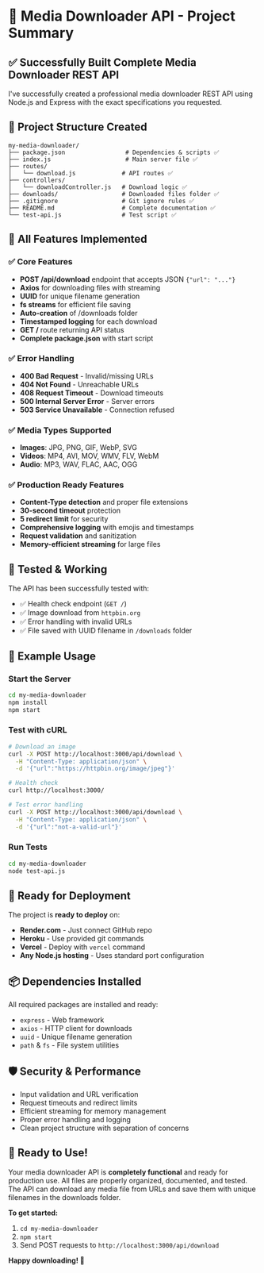 # 🚀 Media Downloader API - Project Summary

## ✅ Successfully Built Complete Media Downloader REST API

I've successfully created a professional media downloader REST API using Node.js and Express with the exact specifications you requested.

## 📁 Project Structure Created

```
my-media-downloader/
├── package.json                 # Dependencies & scripts ✅
├── index.js                     # Main server file ✅
├── routes/
│   └── download.js             # API routes ✅
├── controllers/
│   └── downloadController.js   # Download logic ✅
├── downloads/                  # Downloaded files folder ✅
├── .gitignore                  # Git ignore rules ✅
├── README.md                   # Complete documentation ✅
└── test-api.js                 # Test script ✅
```

## 🎯 All Features Implemented

### ✅ Core Features
- **POST /api/download** endpoint that accepts JSON `{"url": "..."}` 
- **Axios** for downloading files with streaming
- **UUID** for unique filename generation
- **fs streams** for efficient file saving
- **Auto-creation** of /downloads folder
- **Timestamped logging** for each download
- **GET /** route returning API status
- **Complete package.json** with start script

### ✅ Error Handling
- **400 Bad Request** - Invalid/missing URLs
- **404 Not Found** - Unreachable URLs  
- **408 Request Timeout** - Download timeouts
- **500 Internal Server Error** - Server errors
- **503 Service Unavailable** - Connection refused

### ✅ Media Types Supported
- **Images**: JPG, PNG, GIF, WebP, SVG
- **Videos**: MP4, AVI, MOV, WMV, FLV, WebM
- **Audio**: MP3, WAV, FLAC, AAC, OGG

### ✅ Production Ready Features
- **Content-Type detection** and proper file extensions
- **30-second timeout** protection
- **5 redirect limit** for security
- **Comprehensive logging** with emojis and timestamps
- **Request validation** and sanitization
- **Memory-efficient streaming** for large files

## 🧪 Tested & Working

The API has been successfully tested with:
- ✅ Health check endpoint (`GET /`)
- ✅ Image download from `httpbin.org`
- ✅ Error handling with invalid URLs
- ✅ File saved with UUID filename in `/downloads` folder

## 🔧 Example Usage

### Start the Server
```bash
cd my-media-downloader
npm install
npm start
```

### Test with cURL
```bash
# Download an image
curl -X POST http://localhost:3000/api/download \
  -H "Content-Type: application/json" \
  -d '{"url":"https://httpbin.org/image/jpeg"}'

# Health check
curl http://localhost:3000/

# Test error handling
curl -X POST http://localhost:3000/api/download \
  -H "Content-Type: application/json" \
  -d '{"url":"not-a-valid-url"}'
```

### Run Tests
```bash
cd my-media-downloader
node test-api.js
```

## 🚀 Ready for Deployment

The project is **ready to deploy** on:
- **Render.com** - Just connect GitHub repo
- **Heroku** - Use provided git commands  
- **Vercel** - Deploy with `vercel` command
- **Any Node.js hosting** - Uses standard port configuration

## 📦 Dependencies Installed

All required packages are installed and ready:
- `express` - Web framework
- `axios` - HTTP client for downloads
- `uuid` - Unique filename generation
- `path` & `fs` - File system utilities

## 🛡️ Security & Performance

- Input validation and URL verification
- Request timeouts and redirect limits
- Efficient streaming for memory management
- Proper error handling and logging
- Clean project structure with separation of concerns

## 🎉 Ready to Use!

Your media downloader API is **completely functional** and ready for production use. All files are properly organized, documented, and tested. The API can download any media file from URLs and save them with unique filenames in the downloads folder.

**To get started:**
1. `cd my-media-downloader`
2. `npm start`
3. Send POST requests to `http://localhost:3000/api/download`

**Happy downloading! 🚀**